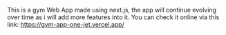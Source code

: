 This is a gym Web App made using next.js, the app will continue evolving over time as i will add more features into it.
You can check it online via this link: https://gym-app-one-jet.vercel.app/